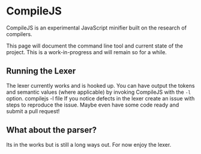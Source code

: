# CompileJS
CompileJS is an experimental JavaScript minifier built on the research of compilers.

This page will document the command line tool and current state of the project.
This is a work-in-progress and will remain so for a while.

## Running the Lexer
The lexer currently works and is hooked up. You can have output the tokens and
semantic values (where applicable) by invoking CompileJS with the `-l` option.
	compilejs -l file
If you notice defects in the lexer create an issue with steps to reproduce the
issue. Maybe even have some code ready and submit a pull request!


## What about the parser?
Its in the works but is still a long ways out. For now enjoy the lexer.
